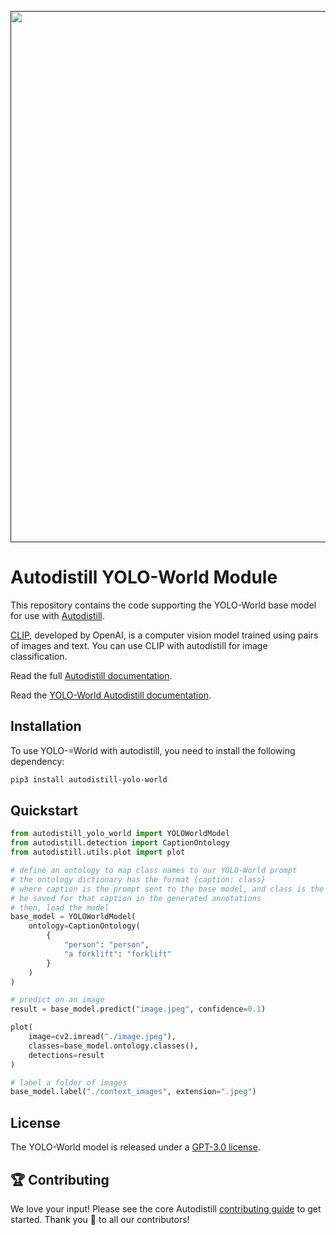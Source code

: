 <div align="center">
  <p>
    <a align="center" href="" target="_blank">
      <img
        width="850"
        src="https://media.roboflow.com/open-source/autodistill/autodistill-banner.png"
      >
    </a>
  </p>
</div>

# Autodistill YOLO-World Module

This repository contains the code supporting the YOLO-World base model for use with [Autodistill](https://github.com/autodistill/autodistill).

[CLIP](https://github.com/openai/CLIP), developed by OpenAI, is a computer vision model trained using pairs of images and text. You can use CLIP with autodistill for image classification.

Read the full [Autodistill documentation](https://autodistill.github.io/autodistill/).

Read the [YOLO-World Autodistill documentation](https://autodistill.github.io/autodistill/base_models/yolo_world/).

## Installation

To use YOLO-=World with autodistill, you need to install the following dependency:


```bash
pip3 install autodistill-yolo-world
```

## Quickstart

```python
from autodistill_yolo_world import YOLOWorldModel
from autodistill.detection import CaptionOntology
from autodistill.utils.plot import plot

# define an ontology to map class names to our YOLO-World prompt
# the ontology dictionary has the format {caption: class}
# where caption is the prompt sent to the base model, and class is the label that will
# be saved for that caption in the generated annotations
# then, load the model
base_model = YOLOWorldModel(
    ontology=CaptionOntology(
        {
            "person": "person",
            "a forklift": "forklift"
        }
    )
)

# predict on an image
result = base_model.predict("image.jpeg", confidence=0.1)

plot(
    image=cv2.imread("./image.jpeg"),
    classes=base_model.ontology.classes(),
    detections=result
)

# label a folder of images
base_model.label("./context_images", extension=".jpeg")
```


## License

The YOLO-World model is released under a [GPT-3.0 license](https://github.com/AILab-CVC/YOLO-World).

## 🏆 Contributing

We love your input! Please see the core Autodistill [contributing guide](https://github.com/autodistill/autodistill/blob/main/CONTRIBUTING.md) to get started. Thank you 🙏 to all our contributors!